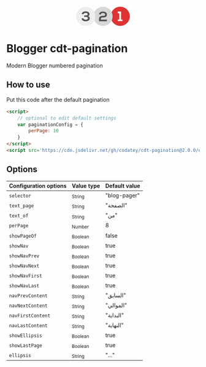 <p align="center"><a href="#" target="_blank"><img width="140" alt='cdt-pagination logo' src="logo.png"></a></p>

# Blogger cdt-pagination
Modern Blogger numbered pagination

## How to use
Put this code after the default pagination
``` html
<script>
    // optional to edit default settings
    var paginationConfig = {
        perPage: 10
    }
</script>
<script src='https://cdn.jsdelivr.net/gh/codatey/cdt-pagination@2.0.0/dist/cdt-pagination.min.js'></script>
```

## Options

| Configuration options          | Value type    | Default value      |
|-----------------|---------|--------------|
| `selector`        | <sub>String  | "blog-pager" |
| `text_page`       | <sub>String  | "الصفحة"     |
| `text_of`         | <sub>String  | "من"         |
| `perPage`         | <sub>Number  | 8            |
| `showPageOf`      | <sub>Boolean | false        |
| `showNav`         | <sub>Boolean | true         |
| `showNavPrev`     | <sub>Boolean | true         |
| `showNavNext`     | <sub>Boolean | true         |
| `showNavFirst`    | <sub>Boolean | true         |
| `showNavLast`     | <sub>Boolean | true         |
| `navPrevContent`  | <sub>String  | "السابق"     |
| `navNextContent`  | <sub>String  | "الموالي"    |
| `navFirstContent` | <sub>String  | "البداية"    |
| `navLastContent`  | <sub>String  | "النهاية"    |
| `showEllipsis`    | <sub>Boolean | true         |
| `showLastPage`    | <sub>Boolean | true         |
| `ellipsis`        | <sub>String  | "..."        |